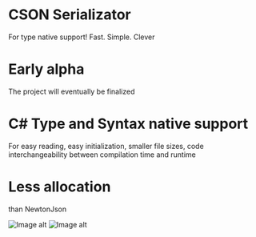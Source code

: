 # CSON Serializator
For type native support!
Fast. Simple. Clever

# Early alpha
The project will eventually be finalized

# C# Type and Syntax native support
For easy reading, easy initialization, smaller file sizes, code interchangeability between compilation time and runtime

# Less allocation
than NewtonJson

![Image alt](https://github.com/mcpontorez/CsonSerializatorApp/raw/master/Readme/image_2020-09-08_19-23-21.png)
![Image alt](https://github.com/mcpontorez/CsonSerializatorApp/raw/master/Readme/image_2020-09-15_02-07-43.png)
